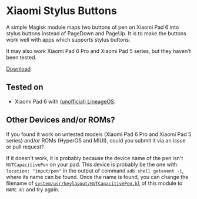# Xiaomi Stylus Buttons

A simple Magisk module maps two buttons of pen on Xiaomi Pad 6 into stylus buttons instead of PageDown and PageUp. It is to make the buttons work well with apps which supports stylus buttons.

It may also work Xiaomi Pad 6 Pro and Xiaomi Pad 5 series, but they haven't been tested.

[Download](https://github.com/Hagb/xiaomi-stylus-buttons/archive/refs/heads/master.zip)

## Tested on

- Xiaomi Pad 6 with [(unofficial) LineageOS](https://xdaforums.com/t/shared-lineageos-21-14-pipa-unofficial.4677606/).

## Other Devices and/or ROMs?

If you found it work on untested models (Xiaomi Pad 6 Pro and Xiaomi Pad 5 series) and/or ROMs (HyperOS and MIUI), could you submit it via an issue or pull request?

If it doesn't work, it is probably because the device name of the pen isn't `NVTCapacitivePen` on your pad. This device is probably be the one with `location: "input/pen"` in the output of command `adb shell getevent -i`, where its name can be found. Once the name is found, you can change the filename of [`system/usr/keylayout/NVTCapacitivePen.kl`](./system/usr/keylayout/NVTCapacitivePen.kl) of this module to `NAME.kl` and try again.
